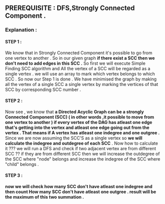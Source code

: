 ## PREREQUISITE : DFS,Strongly Connected Component .

### Explanation : 
#### STEP 1 :

We know that in Strongly Connected Component it's possible to go from one vertex to another . So in our given graph **if there exist a SCC then we don't need to add edges in this 
SCC .** So first we will execute Simple Finding SCC algorithm and All the vertex of a SCC will be regarded as a single vertex . we will use an array to mark which vertex belongs 
to which SCC . So now our Step 1 is done . We have minimised the graph by making all the vertex of a single SCC a single vertex by marking the vertices of that SCC by 
corresponding SCC number .

#### STEP 2 :
Now see , we know that **a Directed Acyclic Graph can be a strongly Connected Component (SCC) ( in other words ,it possible to move from one vertex to another ) if every vertex of 
the DAG has atleast one edge that's getting into the vertex and atleast one edge going out from the vertex . That means if A vertex has atleast one indegree and one outgree .**
Since we are now assuming the SCC'S as a single vertex so **we will calculate the indegree and outdegree of each SCC** . Now how to calculate it ???
we will run a DFS and check if two adjacent vertex are from different SCC ?? if they are from different SCC then we will increase the outdegree of the SCC where "node" belongs 
and increase the indegree of the SCC where "child" belongs .  

#### STEP 3 :

**now we will check how many SCC don't have atleast one indegree and then count How many SCC don't have atleast one
outgree . result will be the maximum of this two summation .**
